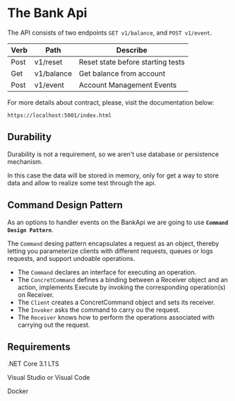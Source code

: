 # The Bank Api

The API consists of two endpoints ``GET v1/balance``, and ``POST v1/event``.

| Verb | Path       | Describe                          |
|------|------------|-----------------------------------|
| Post | v1/reset   | Reset state before starting tests |
| Get  | v1/balance | Get balance from account          |
| Post | v1/event   | Account Management Events         |

For more details about contract, please, visit the documentation below:

``https://localhost:5001/index.html``

## Durability

Durability is not a requirement, so we aren't use database or persistence mechanism.

In this case the data will be stored in memory, only for get a way to store data and allow to realize some test through the api.

## Command Design Pattern

As an options to handler events on the BankApi we are going to use **``Command Design Pattern``**.

The ``Command`` desing pattern encapsulates a request as an object, thereby letting you parameterize
clients with different requests, queues or logs requests, and support undoable operations.



- The ``Command`` declares an interface for executing an operation.
- The ``ConcretCommand`` defines a binding between a Receiver object and an action, implements Execute by invoking the corresponding operation(s) on Receiver.
- The ``Client`` creates a ConcretCommand object and sets its receiver.
- The ``Invoker`` asks the command to carry ou the request.
- The ``Receiver`` knows how to perform the operations associated with carrying out the request.


## Requirements

.NET Core 3.1 LTS

Visual Studio or Visual Code

Docker
